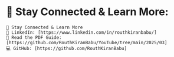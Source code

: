 # 📌 Stay Connected & Learn More:
```javacript
📌 Stay Connected & Learn More
🔗 LinkedIn: [https://www.linkedin.com/in/routhkiranbabu/]
📄 Read the PDF Guide: [https://github.com/RouthKiranBabu/YouTube/tree/main/2025/03]
💻 GitHub: [https://github.com/RouthKiranBabu]
```
